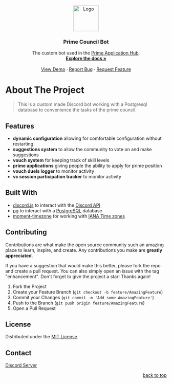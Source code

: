 <a name="readme-top"></a>

<br />
<div align="center">
  <a href="https://discord.gg/bridgescrims">
    <img src="https://cdn.discordapp.com/icons/874783384042340392/ac83bb9737be682521cf76dc3a827f53.png" alt="Logo" width="80" height="80">
  </a>

<h3 align="center">Prime Council Bot</h3>

  <p align="center">
    The custom bot used in the <a href="https://discord.gg/KnQS9GDjxK">Prime Application Hub</a>.
    <br />
    <a href="https://github.com/bridge-scrims/council-bot"><strong>Explore the docs »</strong></a>
    <br />
    <br />
    <a href="https://github.com/bridge-scrims/council-bot">View Demo</a>
    ·
    <a href="https://github.com/bridge-scrims/council-bot/issues">Report Bug</a>
    ·
    <a href="https://github.com/bridge-scrims/council-bot/issues">Request Feature</a>
  </p>
</div>

# About The Project

> This is a custom made Discord bot working with a Postgresql database to convenience the tasks of the prime council. 

## Features

- **dynamic configuration** allowing for comfortable configuration without restarting
- **suggestions system** to allow the community to vote on and make suggestions
- **vouch system** for keeping track of skill levels
- **prime applications** giving people the ability to apply for prime position
- **vouch duels logger** to monitor activity
- **vc session participation tracker** to monitor activity

## Built With

- [discord.js](https://discord.js.org/) to interact with the [Discord API](https://discord.com/developers/docs/intro)
- [pg](https://github.com/brianc/node-postgres) to interact with a [PostgreSQL](https://www.postgresql.org/) database
- [moment-timezone](https://github.com/moment/moment-timezone) for working with [IANA Time zones](https://www.iana.org/time-zones)

<!-- CONTRIBUTING -->
## Contributing

Contributions are what make the open source community such an amazing place to learn, inspire, and create. Any contributions you make are **greatly appreciated**.

If you have a suggestion that would make this better, please fork the repo and create a pull request. You can also simply open an issue with the tag "enhancement".
Don't forget to give the project a star! Thanks again!

1. Fork the Project
2. Create your Feature Branch (`git checkout -b feature/AmazingFeature`)
3. Commit your Changes (`git commit -m 'Add some AmazingFeature'`)
4. Push to the Branch (`git push origin feature/AmazingFeature`)
5. Open a Pull Request

<!-- LICENSE -->
## License

Distributed under the [MIT License](https://spdx.org/licenses/MIT.html).

<!-- CONTACT -->
## Contact

[Discord Server](https://discord.gg/bridgescrims)

<!-- ACKNOWLEDGMENTS -->
<!-- ## Acknowledgments -->

<!-- * []() -->
<!-- * []() -->
<!-- * []() -->

<p align="right"><a href="#readme-top">back to top</a></p>